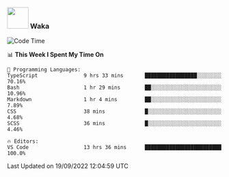 ### <img src="https://media.giphy.com/media/VgCDAzcKvsR6OM0uWg/giphy.gif" width="50"> Waka

  <!--START_SECTION:waka-->
![Code Time](http://img.shields.io/badge/Code%20Time-875%20hrs%2019%20mins-blue)

📊 **This Week I Spent My Time On** 

```text
💬 Programming Languages: 
TypeScript               9 hrs 33 mins       █████████████████░░░░░░░░   70.16% 
Bash                     1 hr 29 mins        ██░░░░░░░░░░░░░░░░░░░░░░░   10.96% 
Markdown                 1 hr 4 mins         ██░░░░░░░░░░░░░░░░░░░░░░░   7.89% 
CSS                      38 mins             █░░░░░░░░░░░░░░░░░░░░░░░░   4.68% 
SCSS                     36 mins             █░░░░░░░░░░░░░░░░░░░░░░░░   4.46%

🔥 Editors: 
VS Code                  13 hrs 36 mins      █████████████████████████   100.0%

```


 Last Updated on 19/09/2022 12:04:59 UTC
<!--END_SECTION:waka-->
